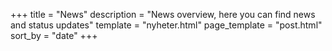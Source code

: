 +++
title = "News"
description = "News overview, here you can find news and status updates"
template = "nyheter.html"
page_template = "post.html"
sort_by = "date"
+++
